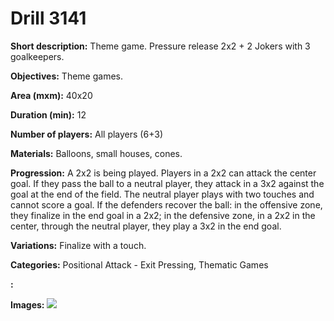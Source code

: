 # Drill 3141

**Short description:**
Theme game. Pressure release 2x2 + 2 Jokers with 3 goalkeepers.

**Objectives:**
Theme games.

**Area (mxm):**
40x20

**Duration (min):**
12

**Number of players:**
All players (6+3)

**Materials:**
Balloons, small houses, cones.

**Progression:**
A 2x2 is being played. Players in a 2x2 can attack the center goal. If they pass the ball to a neutral player, they attack in a 3x2 against the goal at the end of the field. The neutral player plays with two touches and cannot score a goal. If the defenders recover the ball: in the offensive zone, they finalize in the end goal in a 2x2; in the defensive zone, in a 2x2 in the center, through the neutral player, they play a 3x2 in the end goal.

**Variations:**
Finalize with a touch.

**Categories:**
Positional Attack - Exit Pressing, Thematic Games

**:**


**Images:**
![](https://www.coachingfutsal.com/\images\25e98aaf-c0c7-4b56-9a95-8f1ddd29ae62_77.png)

